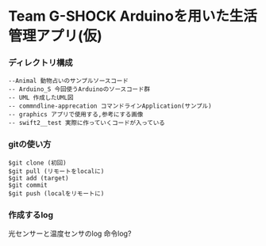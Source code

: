# Team G-SHOCK Arduinoを用いた生活管理アプリ(仮)

### ディレクトリ構成

```
--Animal 動物占いのサンプルソースコード
-- Arduino_S 今回使うArduinoのソースコード群
-- UML 作成したUML図
-- commndline-apprecation コマンドラインApplication(サンプル)
-- graphics アプリで使用する,参考にする画像
-- swift2__test 実際に作っていくコードが入っている
```

### gitの使い方
```
$git clone (初回)
$git pull (リモートをlocalに)
$git add (target)
$git commit
$git push (localをリモートに)
```

### 作成するlog
光センサーと温度センサのlog
命令log?
